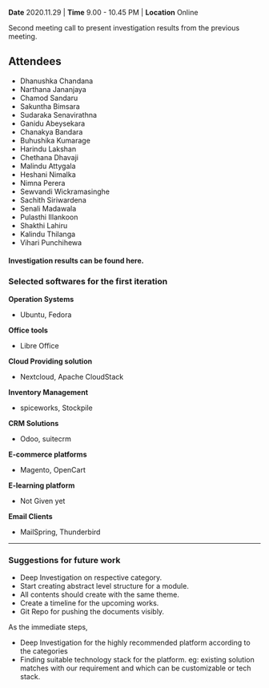 **Date** 2020.11.29 | **Time** 9.00 - 10.45 PM | **Location** Online

Second meeting call to present investigation results from the previous meeting.

## Attendees

- Dhanushka Chandana
- Narthana Jananjaya
- Chamod Sandaru
- Sakuntha Bimsara
- Sudaraka Senavirathna
- Ganidu Abeysekara
- Chanakya Bandara
- Buhushika Kumarage
- Harindu Lakshan
- Chethana Dhavaji
- Malindu Attygala
- Heshani Nimalka
- Nimna Perera
- Sewvandi Wickramasinghe
- Sachith Siriwardena
- Senali Madawala
- Pulasthi Illankoon
- Shakthi Lahiru
- Kalindu Thilanga
- Vihari Punchihewa

#### Investigation results can be found here.

### Selected softwares for the first iteration

**Operation Systems**

- Ubuntu, Fedora

**Office tools**

- Libre Office

**Cloud Providing solution**

- Nextcloud, Apache CloudStack

**Inventory Management**

- spiceworks, Stockpile

**CRM Solutions**

- Odoo, suitecrm

**E-commerce platforms**

- Magento, OpenCart

**E-learning platform**

- Not Given yet

**Email Clients**

- MailSpring, Thunderbird

---

### Suggestions for future work

- Deep Investigation on respective category.
- Start creating abstract level structure for a module.
- All contents should create with the same theme.
- Create a timeline for the upcoming works.
- Git Repo for pushing the documents visibly.

As the immediate steps,

- Deep Investigation for the highly recommended platform according to the categories
- Finding suitable technology stack for the platform. eg: existing solution matches with our requirement and which can be customizable or tech stack.
